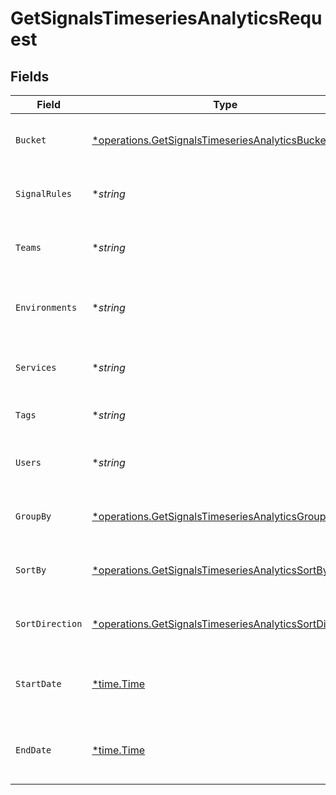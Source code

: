 # GetSignalsTimeseriesAnalyticsRequest


## Fields

| Field                                                                                                                           | Type                                                                                                                            | Required                                                                                                                        | Description                                                                                                                     |
| ------------------------------------------------------------------------------------------------------------------------------- | ------------------------------------------------------------------------------------------------------------------------------- | ------------------------------------------------------------------------------------------------------------------------------- | ------------------------------------------------------------------------------------------------------------------------------- |
| `Bucket`                                                                                                                        | [*operations.GetSignalsTimeseriesAnalyticsBucket](../../models/operations/getsignalstimeseriesanalyticsbucket.md)               | :heavy_minus_sign:                                                                                                              | String that determines how records are grouped                                                                                  |
| `SignalRules`                                                                                                                   | **string*                                                                                                                       | :heavy_minus_sign:                                                                                                              | A comma separated list of signal rule IDs                                                                                       |
| `Teams`                                                                                                                         | **string*                                                                                                                       | :heavy_minus_sign:                                                                                                              | A comma separated list of team IDs                                                                                              |
| `Environments`                                                                                                                  | **string*                                                                                                                       | :heavy_minus_sign:                                                                                                              | A comma separated list of environment IDs                                                                                       |
| `Services`                                                                                                                      | **string*                                                                                                                       | :heavy_minus_sign:                                                                                                              | A comma separated list of service IDs                                                                                           |
| `Tags`                                                                                                                          | **string*                                                                                                                       | :heavy_minus_sign:                                                                                                              | A comma separated list of tags                                                                                                  |
| `Users`                                                                                                                         | **string*                                                                                                                       | :heavy_minus_sign:                                                                                                              | A comma separated list of user IDs                                                                                              |
| `GroupBy`                                                                                                                       | [*operations.GetSignalsTimeseriesAnalyticsGroupBy](../../models/operations/getsignalstimeseriesanalyticsgroupby.md)             | :heavy_minus_sign:                                                                                                              | String that determines how records are grouped                                                                                  |
| `SortBy`                                                                                                                        | [*operations.GetSignalsTimeseriesAnalyticsSortBy](../../models/operations/getsignalstimeseriesanalyticssortby.md)               | :heavy_minus_sign:                                                                                                              | String that determines how records are sorted                                                                                   |
| `SortDirection`                                                                                                                 | [*operations.GetSignalsTimeseriesAnalyticsSortDirection](../../models/operations/getsignalstimeseriesanalyticssortdirection.md) | :heavy_minus_sign:                                                                                                              | String that determines how records are sorted                                                                                   |
| `StartDate`                                                                                                                     | [*time.Time](https://pkg.go.dev/time#Time)                                                                                      | :heavy_minus_sign:                                                                                                              | The start date to return metrics from                                                                                           |
| `EndDate`                                                                                                                       | [*time.Time](https://pkg.go.dev/time#Time)                                                                                      | :heavy_minus_sign:                                                                                                              | The end date to return metrics from                                                                                             |